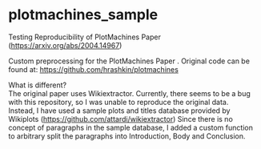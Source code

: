 # plotmachines_sample
Testing Reproducibility of PlotMachines Paper (https://arxiv.org/abs/2004.14967)

Custom preprocessing for the PlotMachines Paper . Original code can be found at: https://github.com/hrashkin/plotmachines  

What is different?  
The original paper uses Wikiextractor. Currently, there seems to be a bug with this repository, so I was unable to reproduce the original data.  
Instead, I have used a sample plots and titles database provided by Wikiplots (https://github.com/attardi/wikiextractor)
Since there is no concept of paragraphs in the sample database, I added a custom function to arbitrary split the paragraphs into Introduction, Body and Conclusion.
